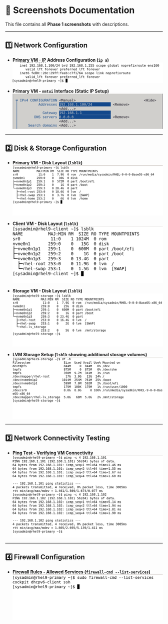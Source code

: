 # 📸 Screenshots Documentation

This file contains all **Phase 1 screenshots** with descriptions.

---

## 1️⃣ Network Configuration
- **Primary VM - IP Address Configuration (`ip a`)**  
  ![IP Address - Primary](ip_a_primary.png)

- **Primary VM - `nmtui` Interface (Static IP Setup)**  
  ![nmtui - Primary](nmtui_primary.png)

---

## 2️⃣ Disk & Storage Configuration
- **Primary VM - Disk Layout (`lsblk`)**  
  ![lsblk - Primary](lsblk_primary.png)

- **Client VM - Disk Layout (`lsblk`)**  
  ![lsblk - Client](lsblk_client.png)

- **Storage VM - Disk Layout (`lsblk`)**  
  ![lsblk - Storage](lsblk_storage.png)

- **LVM Storage Setup (`lsblk` showing additional storage volumes)**  
  ![LVM Storage](lvm_storage.png)

---

## 3️⃣ Network Connectivity Testing
- **Ping Test - Verifying VM Connectivity**  
  ![Ping Test](ping_testing.png)

---

## 4️⃣ Firewall Configuration
- **Firewall Rules - Allowed Services (`firewall-cmd --list-services`)**  
  ![Firewall Services - Primary](firewall_services_primary.png)

